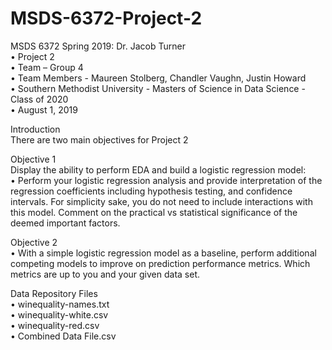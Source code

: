 # MSDS-6372-Project-2
MSDS 6372 Spring 2019: Dr. Jacob Turner  
•	Project 2  
•	Team – Group 4  
•	Team Members - Maureen Stolberg, Chandler Vaughn, Justin Howard  
•	Southern Methodist University - Masters of Science in Data Science - Class of 2020  
•	August 1, 2019  
  
Introduction  
There are two main objectives for Project 2  
  
Objective 1  
Display the ability to perform EDA and build a logistic regression model:   
•	Perform your logistic regression analysis and provide interpretation of the regression coefficients including hypothesis testing, and confidence intervals. For simplicity sake, you do not need to include interactions with this model. Comment on the  practical vs statistical significance of the deemed important factors.  
  
Objective 2  
•	With a simple logistic regression model as a baseline, perform additional competing models to improve on prediction performance metrics.  Which metrics are up to you and your given data set.  
  
Data Repository Files  
•	winequality-names.txt  
•	winequality-white.csv  
•	winequality-red.csv  
•	Combined Data File.csv  

